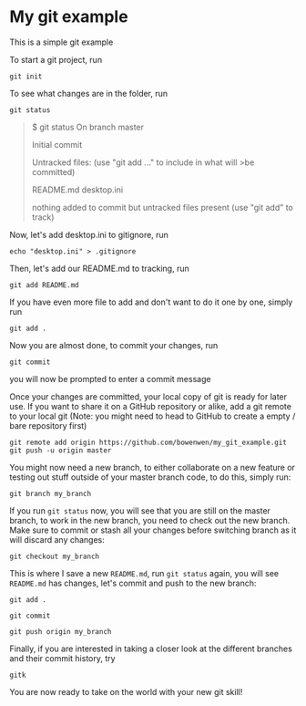 # My git example

This is a simple git example

To start a git project, run

`git init`

To see what changes are in the folder, run

`git status`


>$ git status
>On branch master
>
>Initial commit
>
>Untracked files:
>  (use "git add <file>..." to include in what will >be committed)
>
>README.md
>desktop.ini
>
>nothing added to commit but untracked files present (use "git add" to track)
>

Now, let's add desktop.ini to gitignore, run

`echo "desktop.ini" > .gitignore`

Then, let's add our README.md to tracking, run

`git add README.md`

If you have even more file to add and don't want to do it one by one, simply run

`git add .`

Now you are almost done, to commit your changes, run

`git commit`

you will now be prompted to enter a commit message

Once your changes are committed, your local copy of git is ready for later use. If you want to share it on a GitHub repository or alike, add a git remote to your local git (Note: you might need to head to GitHub to create a empty / bare repository first)

`git remote add origin https://github.com/bowenwen/my_git_example.git`
`git push -u origin master`

You might now need a new branch, to either collaborate on a new feature or testing out stuff outside of your master branch code, to do this, simply run:

`git branch my_branch`

If you run `git status` now, you will see that you are still on the master branch, to work in the new branch, you need to check out the new branch. Make sure to commit or stash all your changes before switching branch as it will discard any changes:

`git checkout my_branch`

This is where I save a new `README.md`, run `git status` again, you will see `README.md` has changes, let's commit and push to the new branch:

`git add .`

`git commit`

`git push origin my_branch`

Finally, if you are interested in taking a closer look at the different branches and their commit history, try

`gitk`


You are now ready to take on the world with your new git skill!

